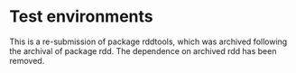 # Test environments

This is a re-submission of package rddtools, which was archived following the archival of package rdd. The dependence on archived rdd has been removed. 
